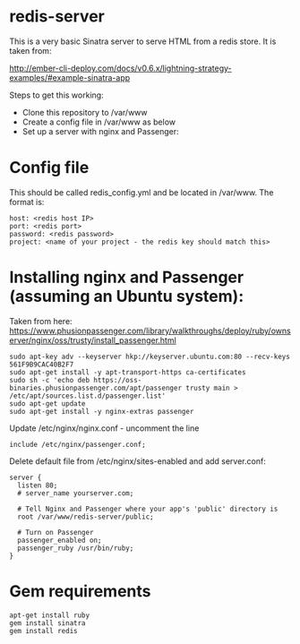 # redis-server

This is a very basic Sinatra server to serve HTML from a redis store. It is taken from:

http://ember-cli-deploy.com/docs/v0.6.x/lightning-strategy-examples/#example-sinatra-app

Steps to get this working:

* Clone this repository to /var/www
* Create a config file in /var/www as below
* Set up a server with nginx and Passenger:

# Config file

This should be called redis_config.yml and be located in /var/www. The format is:

    host: <redis host IP>
    port: <redis port>
    password: <redis password>
    project: <name of your project - the redis key should match this>

# Installing nginx and Passenger (assuming an Ubuntu system):

Taken from here: https://www.phusionpassenger.com/library/walkthroughs/deploy/ruby/ownserver/nginx/oss/trusty/install_passenger.html

    sudo apt-key adv --keyserver hkp://keyserver.ubuntu.com:80 --recv-keys 561F9B9CAC40B2F7
    sudo apt-get install -y apt-transport-https ca-certificates
    sudo sh -c 'echo deb https://oss-binaries.phusionpassenger.com/apt/passenger trusty main > /etc/apt/sources.list.d/passenger.list'
    sudo apt-get update
    sudo apt-get install -y nginx-extras passenger

Update /etc/nginx/nginx.conf - uncomment the line 

    include /etc/nginx/passenger.conf;

Delete default file from /etc/nginx/sites-enabled and add server.conf:

    server {
      listen 80;
      # server_name yourserver.com;

      # Tell Nginx and Passenger where your app's 'public' directory is
      root /var/www/redis-server/public;

      # Turn on Passenger
      passenger_enabled on;
      passenger_ruby /usr/bin/ruby;
    }

# Gem requirements

    apt-get install ruby
    gem install sinatra
    gem install redis
